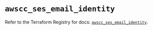 # `awscc_ses_email_identity`

Refer to the Terraform Registry for docs: [`awscc_ses_email_identity`](https://registry.terraform.io/providers/hashicorp/awscc/0.70.0/docs/resources/ses_email_identity).
